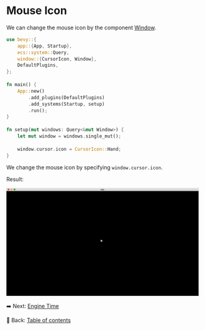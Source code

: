 # Mouse Icon

We can change the mouse icon by the component [Window](https://docs.rs/bevy/latest/bevy/window/struct.Window.html).

```rust
use bevy::{
    app::{App, Startup},
    ecs::system::Query,
    window::{CursorIcon, Window},
    DefaultPlugins,
};

fn main() {
    App::new()
        .add_plugins(DefaultPlugins)
        .add_systems(Startup, setup)
        .run();
}

fn setup(mut windows: Query<&mut Window>) {
    let mut window = windows.single_mut();

    window.cursor.icon = CursorIcon::Hand;
}
```

We change the mouse icon by specifying `window.cursor.icon`.

Result:

![Mouse Icon](./pic/mouse_icon.png)

:arrow_right:  Next: [Engine Time](./engine_time.md)

:blue_book: Back: [Table of contents](./../README.md)
